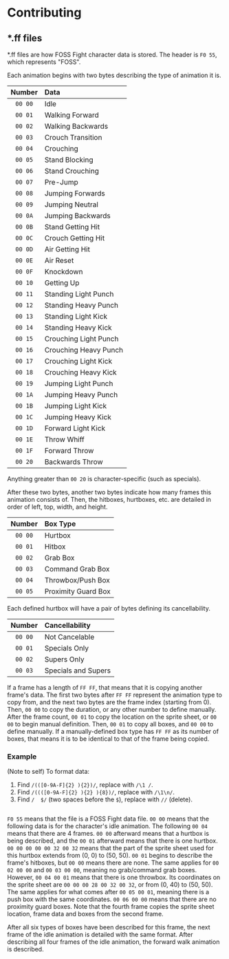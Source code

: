 # Contributing

## \*.ff files

\*.ff files are how FOSS Fight character data is stored. The header is `F0 55`, which represents "FOSS".

Each animation begins with two bytes describing the type of animation it is.

| Number  | Data                  |
|:-------:|:----------------------|
| `00 00` | Idle                  |
| `00 01` | Walking Forward       |
| `00 02` | Walking Backwards     |
| `00 03` | Crouch Transition     |
| `00 04` | Crouching             |
| `00 05` | Stand Blocking        |
| `00 06` | Stand Crouching       |
| `00 07` | Pre-Jump              |
| `00 08` | Jumping Forwards      |
| `00 09` | Jumping Neutral       |
| `00 0A` | Jumping Backwards     |
| `00 0B` | Stand Getting Hit     |
| `00 0C` | Crouch Getting Hit    |
| `00 0D` | Air Getting Hit       |
| `00 0E` | Air Reset             |
| `00 0F` | Knockdown             |
| `00 10` | Getting Up            |
| `00 11` | Standing Light Punch  |
| `00 12` | Standing Heavy Punch  |
| `00 13` | Standing Light Kick   |
| `00 14` | Standing Heavy Kick   |
| `00 15` | Crouching Light Punch |
| `00 16` | Crouching Heavy Punch |
| `00 17` | Crouching Light Kick  |
| `00 18` | Crouching Heavy Kick  |
| `00 19` | Jumping Light Punch   |
| `00 1A` | Jumping Heavy Punch   |
| `00 1B` | Jumping Light Kick    |
| `00 1C` | Jumping Heavy Kick    |
| `00 1D` | Forward Light Kick    |
| `00 1E` | Throw Whiff           |
| `00 1F` | Forward Throw         |
| `00 20` | Backwards Throw       |

Anything greater than `00 20` is character-specific (such as specials).

After these two bytes, another two bytes indicate how many frames this animation consists of. Then, the hitboxes, hurtboxes, etc. are detailed in order of left, top, width, and height.

| Number  | Box Type            |
|:-------:|:--------------------|
| `00 00` | Hurtbox             |
| `00 01` | Hitbox              |
| `00 02` | Grab Box            |
| `00 03` | Command Grab Box    |
| `00 04` | Throwbox/Push Box   |
| `00 05` | Proximity Guard Box |

Each defined hurtbox will have a pair of bytes defining its cancellability.

| Number  | Cancellability      |
|:-------:|:--------------------|
| `00 00` | Not Cancelable      |
| `00 01` | Specials Only       |
| `00 02` | Supers Only         |
| `00 03` | Specials and Supers |

If a frame has a length of `FF FF`, that means that it is copying another frame's data. The first two bytes after `FF FF` represent the animation type to copy from, and the next two bytes are the frame index (starting from 0). Then, `00 00` to copy the duration, or any other number to define manually. After the frame count, `00 01` to copy the location on the sprite sheet, or `00 00` to begin manual definition. Then, `00 01` to copy all boxes, and `00 00` to define manually. If a manually-defined box type has `FF FF` as its number of boxes, that means it is to be identical to that of the frame being copied.

### Example

(Note to self) To format data:

1. Find `/(([0-9A-F]{2} ){2})/`, replace with `/\1 /`.
2. Find `/((([0-9A-F]{2} ){2} ){8})/`, replace with `/\1\n/`.
3. Find `/  $/` (two spaces before the `$`), replace with `//` (delete).

```hexdump

```

`F0 55` means that the file is a FOSS Fight data file. `00 00` means that the following data is for the character's idle animation. The following `00 04` means that there are 4 frames. `00 00` afterward means that a hurtbox is being described, and the `00 01` afterward means that there is one hurtbox. `00 00 00 00 00 32 00 32` means that the part of the sprite sheet used for this hurtbox extends from (0, 0) to (50, 50). `00 01` begins to describe the frame's hitboxes, but `00 00` means there are none. The same applies for `00 02 00 00` and `00 03 00 00`, meaning no grab/command grab boxes. However, `00 04 00 01` means that there is one throwbox. Its coordinates on the sprite sheet are `00 00 00 28 00 32 00 32`, or from (0, 40) to (50, 50). The same applies for what comes after `00 05 00 01`, meaning there is a push box with the same coordinates. `00 06 00 00` means that there are no proximity guard boxes. Note that the fourth frame copies the sprite sheet location, frame data and boxes from the second frame.

After all six types of boxes have been described for this frame, the next frame of the idle animation is detailed with the same format. After describing all four frames of the idle animation, the forward walk animation is described.
